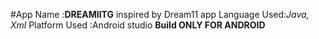 
#App Name :**DREAMIITG** inspired by Dream11 app
Language Used:*Java, Xml*
Platform Used :Android studio 
**Build ONLY FOR ANDROID**
